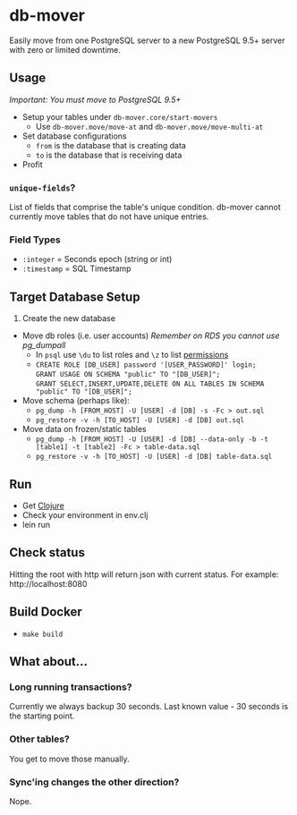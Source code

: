 # db-mover

Easily move from one PostgreSQL server to a new PostgreSQL 9.5+ server with zero or limited downtime.

## Usage

*Important: You must move to PostgreSQL 9.5+*

- Setup your tables under `db-mover.core/start-movers`
  - Use `db-mover.move/move-at` and `db-mover.move/move-multi-at`
- Set database configurations
  - `from` is the database that is creating data
  - `to` is the database that is receiving data
- Profit

### `unique-fields`?
List of fields that comprise the table's unique condition. db-mover cannot
currently move tables that do not have unique entries.

### Field Types
  - `:integer` = Seconds epoch (string or int)
  - `:timestamp` = SQL Timestamp

## Target Database Setup

1. Create the new database
- Move db roles (i.e. user accounts) *Remember on RDS you cannot use pg_dumpall*
  - In `psql` use `\du` to list roles and `\z` to list [permissions](https://www.postgresql.org/docs/9.5/static/sql-grant.html)
  - `CREATE ROLE [DB_USER] password '[USER_PASSWORD]' login;`
  <br />`GRANT USAGE ON SCHEMA "public" TO "[DB_USER]";`
  <br />`GRANT SELECT,INSERT,UPDATE,DELETE ON ALL TABLES IN SCHEMA "public" TO "[DB_USER]";`
- Move schema (perhaps like):
  - `pg_dump -h [FROM_HOST] -U [USER] -d [DB] -s -Fc > out.sql`
  - `pg_restore -v -h [TO_HOST] -U [USER] -d [DB] out.sql`
- Move data on frozen/static tables
  - `pg_dump -h [FROM_HOST] -U [USER] -d [DB] --data-only -b -t [table1] -t [table2] -Fc > table-data.sql`
  - `pg_restore -v -h [TO_HOST] -U [USER] -d [DB] table-data.sql`

## Run

- Get [Clojure](https://clojure.org/)
- Check your environment in env.clj
- lein run

## Check status
Hitting the root with http will return json with current status. For example:
http://localhost:8080

## Build Docker

- `make build`

## What about...

### Long running transactions?
Currently we always backup 30 seconds. Last known value - 30 seconds is the starting point.

### Other tables?
You get to move those manually.

### Sync'ing changes the other direction?
Nope.
